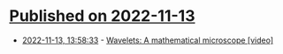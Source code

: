 # [Published on 2022-11-13](index.md)

* [2022-11-13, 13:58:33](https://news.ycombinator.com/item?id=33583114) - [Wavelets: A mathematical microscope [video]](https://www.youtube.com/watch?v=jnxqHcObNK4)
